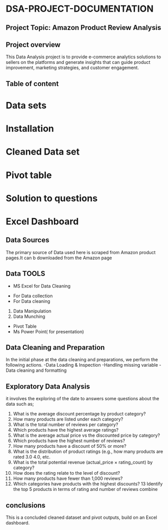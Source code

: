 # DSA-PROJECT-DOCUMENTATION
## Project Topic: Amazon Product Review Analysis
## Project overview
This Data Analysis project is to provide e-commerce analytics solutions to sellers on the platforms and generate insights that can guide product improvement, marketing strategies, and customer  engagement. 
## Table of content 
# Data sets
# Installation
# Cleaned Data set
# Pivot table
# Solution to questions
# Excel Dashboard
## Data Sources
 The primary source of Data used here is scraped from Amazon product pages.It can b downloaded from the Amazon page
 ## Data TOOLS
- MS Excel for Data Cleaning
* For Data collection
* For Data cleaning
1. Data Manipulation
2.  Data Munching 
- Pivot Table
- Ms Power Point( for presentation)
## Data Cleaning and Preparation
In the initial phase at the data cleaning and preparations, we perform the following actions.
  -Data Loading & Inspection
  -Handling missing variable
  -Data cleaning and formatting
  ## Exploratory Data Analysis 
   it involves the exploring of the date to answers some questions about the data such as;
1. What is the average discount percentage by product category?
2. How many products are listed under each category?
3. What is the total number of reviews per category?
4. Which products have the highest average ratings?
5. What is the average actual price vs the discounted price by category?
6. Which products have the highest number of reviews?
7. How many products have a discount of 50% or more?
8. What is the distribution of product ratings (e.g., how many products are rated 3.0 4.0, etc.
9. What is the total potential revenue (actual_price × rating_count) by category?
10. How does the rating relate to the level of discount?
11. How many products have fewer than 1,000 reviews?
12. Which categories have products with the highest discounts?
13 Identify the top 5 products in terms of rating and number of reviews combine
## conclusions
This is a concluded cleaned dataset and pivot outputs, build on an Excel dashboard.
